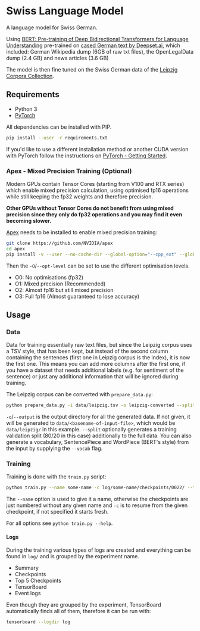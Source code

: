 # Swiss Language Model

A language model for Swiss German.

Using [BERT: Pre-training of Deep Bidirectional Transformers for Language Understanding][arxiv-bert]
pre-trained on [cased German text by Deepset.ai][bert-german], which included:
German Wikipedia dump (6GB of raw txt files), the OpenLegalData dump (2.4 GB)
and news articles (3.6 GB)

The model is then fine tuned on the Swiss German data of the
[Leipzig Corpora Collection][leipzig-corpora].

## Requirements

- Python 3
- [PyTorch][pytorch]

All dependencies can be installed with PIP.

```sh
pip install --user -r requirements.txt
```

If you'd like to use a different installation method or another CUDA version
with PyTorch follow the instructions on
[PyTorch - Getting Started][pytorch-started].

### Apex - Mixed Precision Training (Optional)

Modern GPUs contain Tensor Cores (starting from V100 and RTX series) which
enable mixed precision calculation, using optimised fp16 operations while still
keeping the fp32 weights and therefore precision.

**Other GPUs without Tensor Cores do not benefit from using mixed precision
since they only do fp32 operations and you may find it even becoming slower.**

[Apex][apex] needs to be installed to enable mixed precision training:

```sh
git clone https://github.com/NVIDIA/apex
cd apex
pip install -v --user --no-cache-dir --global-option="--cpp_ext" --global-option="--cuda_ext" ./
```

Then the `-O`/`--opt-level` can be set to use the different optimisation levels.

- O0: No optimisations (fp32)
- O1: Mixed precision (Recommended)
- O2: Almost fp16 but still mixed precision
- O3: Full fp16 (Almost guaranteed to lose accuracy)


## Usage

### Data

Data for training essentially raw text files, but since the Leipzig corpus uses
a TSV style, that has been kept, but instead of the second column containing the
sentences (first one in Leipzig corpus is the index), it is now the first one.
This means you can add more columns after the first one, if you have a dataset
that needs additional labels (e.g. for sentiment of the sentence) or just any
additional information that will be ignored during training.

The Leipzig corpus can be converted with `prepare_data.py`:

```sh
python prepare_data.py -i data/leipzig.tsv -o leipzig-converted --split 80
```

`-o`/`--output` is the output directory for all the generated data. If not
given, it will be generated to `data/<basename-of-input-file>`, which would be
`data/leipzig/` in this example.
`--split` optionally generates a training validation split (80/20 in this case)
additionally to the full data.
You can also generate a vocabulary, SentencePiece and WordPiece (BERT's style)
from the input by supplying the `--vocab` flag.

### Training

Training is done with the `train.py` script:

```sh
python train.py --name some-name -c log/some-name/checkpoints/0022/ --train-text /path/to/text.tsv --validation-text /path/to/text.tsv
```

The `--name` option is used to give it a name, otherwise the checkpoints are
just numbered without any given name and `-c` is to resume from the given
checkpoint, if not specified it starts fresh.

For all options see `python train.py --help`.

#### Logs

During the training various types of logs are created and everything can be
found in `log/` and is grouped by the experiment name.

- Summary
- Checkpoints
- Top 5 Checkpoints
- TensorBoard
- Event logs

Even though they are grouped by the experiment, TensorBoard automatically finds
all of them, therefore it can be run with:

```sh
tensorboard --logdir log
```

[apex]: https://github.com/nvidia/apex
[arxiv-bert]: https://arxiv.org/abs/1810.04805
[bert-german]: https://deepset.ai/german-bert
[leipzig-corpora]: https://wortschatz.uni-leipzig.de/en/download/
[pytorch]: https://pytorch.org/
[pytorch-started]: https://pytorch.org/get-started/locally/
